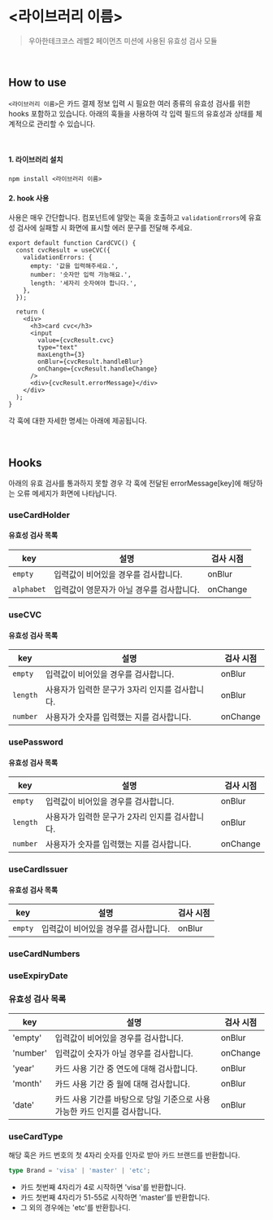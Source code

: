 # <라이브러리 이름>

> 우아한테크코스 레벨2 페이먼츠 미션에 사용된 유효성 검사 모듈

<br/>

## How to use

`<라이브러리 이름>`은 카드 결제 정보 입력 시 필요한 여러 종류의 유효성 검사를 위한 hooks 포함하고 있습니다. 아래의 훅들을 사용하여 각 입력 필드의 유효성과 상태를 체계적으로 관리할 수 있습니다.

<br/>

#### 1. 라이브러리 설치

```shell
npm install <라이브러리 이름>
```

#### 2. hook 사용

사용은 매우 간단합니다. 컴포넌트에 알맞는 훅을 호출하고 `validationErrors`에 유효성 검사에 실패할 시 화면에 표시할 에러 문구를 전달해 주세요.

```tsx
export default function CardCVC() {
  const cvcResult = useCVC({
    validationErrors: {
      empty: '값을 입력해주세요.',
      number: '숫자만 입력 가능해요.',
      length: '세자리 숫자여야 합니다.',
    },
  });

  return (
    <div>
      <h3>card cvc</h3>
      <input
        value={cvcResult.cvc}
        type="text"
        maxLength={3}
        onBlur={cvcResult.handleBlur}
        onChange={cvcResult.handleChange}
      />
      <div>{cvcResult.errorMessage}</div>
    </div>
  );
}
```

각 훅에 대한 자세한 명세는 아래에 제공됩니다.

<br/>

## Hooks

아래의 유효 검사를 통과하지 못할 경우 각 훅에 전달된 errorMessage[key]에 해당하는 오류 메세지가 화면에 나타납니다.

### useCardHolder

#### 유효성 검사 목록

| key        | 설명                                      | 검사 시점 |
| ---------- | ----------------------------------------- | --------- |
| `empty`    | 입력값이 비어있을 경우를 검사합니다.      | onBlur    |
| `alphabet` | 입력값이 영문자가 아닐 경우를 검사합니다. | onChange  |

### useCVC

#### 유효성 검사 목록

| key      | 설명                                            | 검사 시점 |
| -------- | ----------------------------------------------- | --------- |
| `empty`  | 입력값이 비어있을 경우를 검사합니다.            | onBlur    |
| `length` | 사용자가 입력한 문구가 3자리 인지를 검사합니다. | onBlur    |
| `number` | 사용자가 숫자를 입력했는 지를 검사합니다.       | onChange  |

### usePassword

#### 유효성 검사 목록

| key      | 설명                                            | 검사 시점 |
| -------- | ----------------------------------------------- | --------- |
| `empty`  | 입력값이 비어있을 경우를 검사합니다.            | onBlur    |
| `length` | 사용자가 입력한 문구가 2자리 인지를 검사합니다. | onBlur    |
| `number` | 사용자가 숫자를 입력했는 지를 검사합니다.       | onChange  |

### useCardIssuer

#### 유효성 검사 목록

| key     | 설명                                 | 검사 시점 |
| ------- | ------------------------------------ | --------- |
| `empty` | 입력값이 비어있을 경우를 검사합니다. | onBlur    |

### useCardNumbers

### useExpiryDate

### 유효성 검사 목록

| key      | 설명                                                                       | 검사 시점 |
| -------- | -------------------------------------------------------------------------- | --------- |
| 'empty'  | 입력값이 비어있을 경우를 검사합니다.                                       | onBlur    |
| 'number' | 입력값이 숫자가 아닐 경우를 검사합니다.                                    | onChange  |
| 'year'   | 카드 사용 기간 중 연도에 대해 검사합니다.                                  | onBlur    |
| 'month'  | 카드 사용 기간 중 월에 대해 검사합니다.                                    | onBlur    |
| 'date'   | 카드 사용 기간를 바탕으로 당일 기준으로 사용가능한 카드 인지를 검사합니다. | onBlur    |

### useCardType

해당 훅은 카드 번호의 첫 4자리 숫자를 인자로 받아 카드 브랜드를 반환합니다.

```ts
type Brand = 'visa' | 'master' | 'etc';
```

- 카드 첫번째 4자리가 4로 시작하면 'visa'를 반환합니다.
- 카드 첫번째 4자리가 51-55로 시작하면 'master'를 반환합니다.
- 그 외의 경우에는 'etc'를 반환힙나디.
